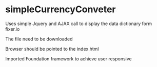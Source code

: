 # simpleCurrencyConveter
Uses simple Jquery and AJAX call to display the data dictionary form fixer.io

The file need to be downloaded 

Browser should be pointed to the index.html

Imported Foundation framework to achieve user responsive
